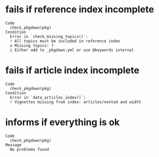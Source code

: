 # fails if reference index incomplete

    Code
      check_pkgdown(pkg)
    Condition
      Error in `check_missing_topics()`:
      ! All topics must be included in reference index
      x Missing topics: ?
      i Either add to _pkgdown.yml or use @keywords internal

# fails if article index incomplete

    Code
      check_pkgdown(pkg)
    Condition
      Error in `data_articles_index()`:
      ! Vignettes missing from index: articles/nested and width

# informs if everything is ok

    Code
      check_pkgdown(pkg)
    Message
      No problems found

